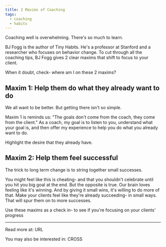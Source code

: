 ```yaml
---
title: 2 Maxims of Coaching
tags:
  - coaching
  - habits
---
```

Coaching well is overwhelming. There's so much to learn.

BJ Fogg is the author of Tiny Habits. He's a professor at Stanford and a researcher who focuses on behavior change. To cut through all the coaching tips, BJ Fogg gives 2 clear maxims that shift to focus to your client.

When it doubt, check- where am I on these 2 maxims?

## Maxim 1: Help them do what they already want to do

We all want to be better. But getting there isn't so simple.

Maxim 1 is reminds us: "The goals don't come from the coach, they come from the client." As a coach, my goal is to listen to you, understand what your goal is, and then offer my experience to help you do what you already want to do.

Highlight the desire that they already have.

## Maxim 2: Help them feel successful

The trick to long term change is to string together small successes.

You might feel like this is cheating- and that you shouldn't celebrate until you hit you big goal at the end. But the opposite is true. Our brain loves feeling like it's winning. And by giving it small wins, it's willing to do more of that. Make your clients feel like they're already succeeding- in small ways. That will spur them on to more successes.

Use these maxims as a check in- to see if you're focusing on your clients' progress

----

Read more at: URL

You may also be interested in: CROSS